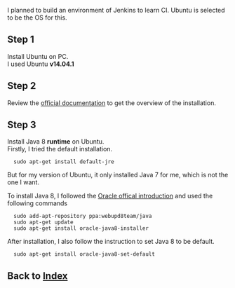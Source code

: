 I planned to build an environment of Jenkins to learn CI.
Ubuntu is selected to be the OS for this.

## Step 1
Install Ubuntu on PC.<br/>
I used Ubuntu **v14.04.1**

## Step 2
Review the [official documentation](https://jenkins.io/doc/book/installing/) to get the overview of the installation.

## Step 3
Install Java 8 **runtime** on Ubuntu.<br/>
Firstly, I tried the default installation.
```shell
  sudo apt-get install default-jre
```
But for my version of Ubuntu, it only installed Java 7 for me, which is not the one I want.

To install Java 8, I followed the [Oracle offical introduction](http://www.webupd8.org/2012/09/install-oracle-java-8-in-ubuntu-via-ppa.html) and used the following commands
```shell
  sudo add-apt-repository ppa:webupd8team/java
  sudo apt-get update
  sudo apt-get install oracle-java8-installer
```

After installation, I also follow the instruction to set Java 8 to be default.
```shell
  sudo apt-get install oracle-java8-set-default
```

## Back to [Index](./index.md)
